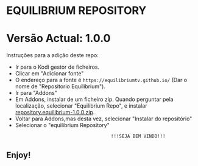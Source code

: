 # EQUILIBRIUM REPOSITORY
# Versão Actual: 1.0.0

Instruções para a adição deste repo:


<p align="left">
  <ul>
    <li>Ir para o Kodi gestor de ficheiros.</li>
    <li>Clicar em "Adicionar fonte"</li>
    <li>O endereço para a fonte é <code>https://equilibriumtv.github.io/</code> (Dar o nome de "Repositorio Equilibrium").</li>
    <li>Ir para "Addons"</li>
    <li>Em Addons, instalar de um ficheiro zip. Quando perguntar pela localização, selecionar "Equilibrium Repo", e instalar <a href="repository.equilibrium-1.0.1.zip">repository.equilibrium-1.0.0.zip</a>.</li>
    <li>Voltar para Addons,mas desta vez, selecionar "Instalar do repositório"</li>
    <li>Selecionar o "equilibrium Repository"</li>
    
                                       !!!SEJA BEM VINDO!!!
  </ul>
</p>

## Enjoy!
